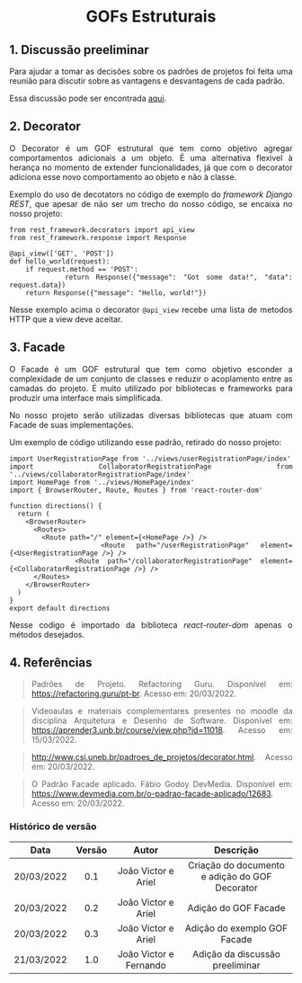# <center> GOFs Estruturais

<div align="justify">

## 1. Discussão preeliminar

Para ajudar a tomar as decisões sobre os padrões de projetos foi feita uma reunião para discutir sobre as vantagens e desvantagens de cada padrão.

Essa discussão pode ser encontrada [aqui](../extras/reuniao_padroes_projeto.md).

## 2. Decorator

O Decorator é um GOF estrutural que tem como objetivo agregar comportamentos adicionais a um objeto. É uma alternativa flexivel à herança no momento de extender funcionalidades, já que com o decorator adiciona esse novo comportamento ao objeto e não à classe.

Exemplo do uso de decotators no código de exemplo do _framework Django REST_, que apesar de não ser um trecho do nosso código, se encaixa no nosso projeto:

```
from rest_framework.decorators import api_view
from rest_framework.response import Response

@api_view(['GET', 'POST'])
def hello_world(request):
    if request.method == 'POST':
        return Response({"message": "Got some data!", "data": request.data})
    return Response({"message": "Hello, world!"})
```

Nesse exemplo acima o decorator `@api_view` recebe uma lista de metodos HTTP que a view deve aceitar.


## 3. Facade
O Facade é um GOF estrutural que tem como objetivo esconder a complexidade de um conjunto de classes e reduzir o acoplamento entre as camadas do projeto. É muito utilizado por bibliotecas e frameworks para produzir uma interface mais simplificada.

No nosso projeto serão utilizadas diversas bibliotecas que atuam com Facade de suas implementações.

Um exemplo de código utilizando esse padrão, retirado do nosso projeto:

```
import UserRegistrationPage from '../views/userRegistrationPage/index'
import CollaboratorRegistrationPage from '../views/collaboratorRegistrationPage/index'
import HomePage from '../views/HomePage/index'
import { BrowserRouter, Route, Routes } from 'react-router-dom'

function directions() {
  return (
    <BrowserRouter>
      <Routes>
        <Route path="/" element={<HomePage />} />
        <Route path="/userRegistrationPage" element={<UserRegistrationPage />} />
        <Route path="/collaboratorRegistrationPage" element={<CollaboratorRegistrationPage />} />
      </Routes>
    </BrowserRouter>
  )
}
export default directions
```
Nesse codigo é importado da biblioteca _react-router-dom_ apenas o métodos desejados.

## 4. Referências

> Padrões de Projeto. Refactoring Guru. Disponível em: https://refactoring.guru/pt-br. Acesso em: 20/03/2022.

> Videoaulas e materiais complementares presentes no moodle da disciplina Arquitetura e Desenho de Software. Disponível em: https://aprender3.unb.br/course/view.php?id=11018. Acesso em: 15/03/2022.

> http://www.csi.uneb.br/padroes_de_projetos/decorator.html. Acesso em: 20/03/2022.

> O Padrão Facade aplicado. Fábio Godoy DevMedia. Disponível em: https://www.devmedia.com.br/o-padrao-facade-aplicado/12683. Acesso em: 20/03/2022.

</div>

### Histórico de versão

|    Data    | Versão |    Autor    |      Descrição       |
| :--------: | :----: | :---------: | :------------------: |
| 20/03/2022 |  0.1   | João Victor e Ariel | Criação do documento e adição do GOF Decorator |
| 20/03/2022 |  0.2   | João Victor e Ariel | Adição do GOF Facade |
| 20/03/2022 |  0.3   | João Victor e Ariel | Adição do exemplo GOF Facade |
| 21/03/2022 |  1.0   | João Victor e Fernando |                        Adição da discussão preeliminar                |
